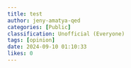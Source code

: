 ```yaml
---
title: test
author: jeny-amatya-qed
categories: [Public]
classification: Unofficial (Everyone)
tags: [opinion]
date: 2024-09-10 01:10:33 
likes: 0
---
```


